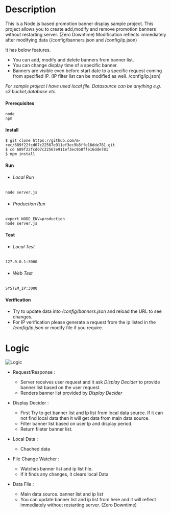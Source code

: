 # Description

This is a Node.js based promotion banner display sample project. This project allows you to create add,modify and remove promotion banners without restarting server. (Zero Downtime)
Modification reflects immediately after modifying data (/config/banners.json and /config/ip.json)

It has below features.

- You can add, modify and delete banners from banner list.
- You can change display time of a specific banner.
- Banners are visible even before start date to a specific request coming from specified IP. (IP filter list can be modified as well. /config/ip.json)

*For sample project I have used local file. Datasource can be anything e.g. s3 bucket,database etc.*

#### Prerequisites
```
node
npm
```

#### Install
```
$ git clone https://github.com/m-rec/689f22fcd07c22567e911ef3ec9b8ffe16dde781.git
$ cd 689f22fcd07c22567e911ef3ec9b8ffe16dde781
$ npm install
```

#### Run
- ###### Local Run
```
node server.js
```
- ###### Production Run
```
export NODE_ENV=production
node server.js
```

#### Test
- ###### Local Test
```
127.0.0.1:3000
```

- ###### Web Test
```
SYSTEM_IP:3000
```

#### Verification
- Try to update data into */config/banners.json* and reload the URL to see changes.
- For IP verification please generate a request from the ip listed in the */config/ip.json* or modify file if you require.

# Logic

![Logic](https://github.com/m-rec/689f22fcd07c22567e911ef3ec9b8ffe16dde781/blob/develop/doc/banner_logic.png)



- Request/Response :
  - Server receives user request and it ask *Display Decider* to provide banner list based on the user request.
  - Renders banner list provided by *Display Decider*

- Display Decider :
  - First Try to get banner list and Ip list from local data source. If it can not find local data then it will get data from main data source.
  - Filter banner list based on user Ip and display period.
  - Return fileter banner list.

- Local Data :
  - Chached data

- File Change Watcher :
  - Watches banner list and ip list file.
  - If it finds any changes, it clears local Data

- Data File :
  - Main data source. banner list and ip list
  - You can update banner list and ip list from here and it will reflect immediately without restarting server. (Zero Downtime)
